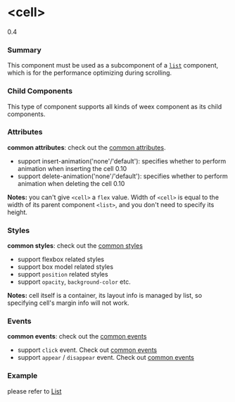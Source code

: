 # &lt;cell&gt;
<span class="weex-version">0.4</span>

### Summary

This component must be used as a subcomponent of a [`list`](list.md) component, which is for the performance optimizing during scrolling.

### Child Components

This type of component supports all kinds of weex component as its child components.

### Attributes

**common attributes**: check out the [common attributes](../references/common-attrs.md).

- support insert-animation('none'/'default'): specifies whether to perform animation when inserting the cell <span class="weex-version">0.10</span>
- support delete-animation('none'/'default'): specifies whether to perform animation when deleting the cell <span class="weex-version">0.10</span>

**Notes:** you can't give `<cell>` a `flex` value. Width of `<cell>` is equal to the width of its parent component `<list>`, and you don't need to specify its height.

### Styles

**common styles**: check out the [common styles](../references/common-attrs.md)

- support flexbox related styles
- support box model related styles
- support ``position`` related styles
- support ``opacity``, ``background-color`` etc.

**Notes:** cell itself is a container, its layout info is managed by list, so specifying cell's margin info will not work.

### Events

**common events**: check out the [common events](../references/common-event.md)

- support `click` event. Check out [common events](../references/common-event.md)
- support `appear` / `disappear` event. Check out [common events](../references/common-event.md)

### Example

please refer to [List](list.md)
